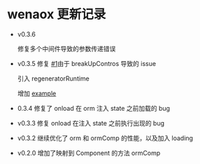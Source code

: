# wenaox 更新记录

- v0.3.6

  修复多个中间件导致的参数传递错误

- v0.3.5
  修复 [#1](https://github.com/cnyballk/wenaox/issues/1)由于 breakUpContros 导致的 issue

  引入 regeneratorRuntime

  增加 [example](https://github.com/cnyballk/wenaox/tree/master/example)

* 0.3.4
  修复了 onload 在 orm 注入 state 之前加载的 bug

- v0.3.3
  修复 onload 在注入 state 之前执行出现的 bug

* v0.3.2
  继续优化了 orm 和 ormComp 的性能，以及加入 loading

- v0.2.0
  增加了映射到 Component 的方法 ormComp
